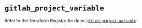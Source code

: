 # `gitlab_project_variable`

Refer to the Terraform Registry for docs: [`gitlab_project_variable`](https://registry.terraform.io/providers/gitlabhq/gitlab/17.7.1/docs/resources/project_variable).
